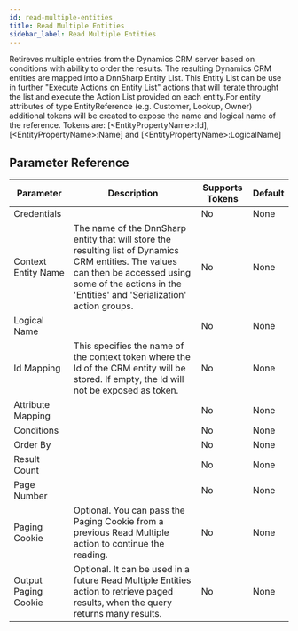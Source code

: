 ```yaml
---
id: read-multiple-entities
title: Read Multiple Entities
sidebar_label: Read Multiple Entities
---
```



Retireves multiple entries from the Dynamics CRM server based on conditions with ability to order the results. The resulting Dynamics CRM entities are mapped into a DnnSharp Entity List. This Entity List can be use in further "Execute Actions on Entity List" actions that will iterate throught the list and execute the Action List provided on each entity.For entity attributes of type EntityReference (e.g. Customer, Lookup, Owner) additional tokens will be created to expose the name and logical name of the reference. Tokens are: [&lt;EntityPropertyName&gt;:Id], [&lt;EntityPropertyName&gt;:Name] and [&lt;EntityPropertyName&gt;:LogicalName]

## Parameter Reference
| Parameter | Description | Supports Tokens | Default |
| -- | -- | -- | -- |
| Credentials |  | No | None |
| Context Entity Name | The name of the DnnSharp entity that will store the resulting list of Dynamics CRM entities. The values can then be accessed using some of the actions in the 'Entities' and 'Serialization' action groups. | No | None |
| Logical Name |  | No | None |
| Id Mapping | This specifies the name of the context token where the Id of the CRM entity will be stored. If empty, the Id will not be exposed as token. | No | None |
| Attribute Mapping |  | No | None |
| Conditions |  | No | None |
| Order By |  | No | None |
| Result Count |  | No | None |
| Page Number |  | No | None |
| Paging Cookie | Optional. You can pass the Paging Cookie from a previous Read Multiple action to continue the reading. | No | None |
| Output Paging Cookie | Optional. It can be used in a future Read Multiple Entities action to retrieve paged results, when the query returns many results. | No | None |
